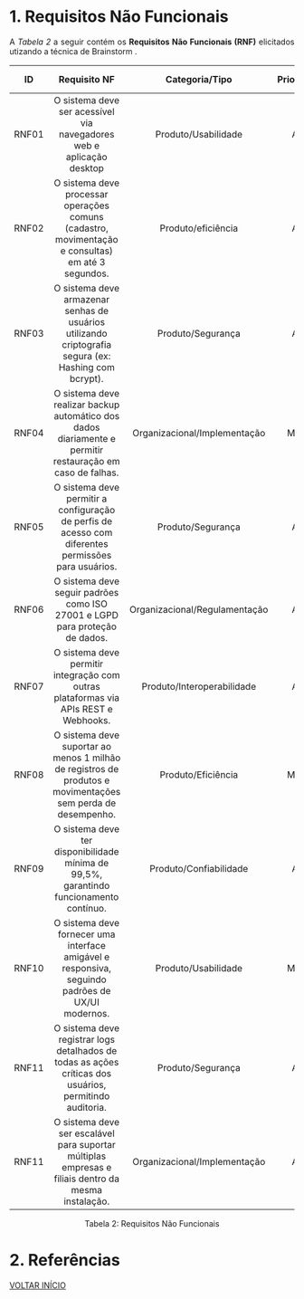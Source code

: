 # 1. Requisitos Não Funcionais

<p align="justify">A <i>Tabela 2</i> a seguir contém os <b>Requisitos Não Funcionais (RNF)</b> elicitados utizando a técnica de Brainstorm .</p>

| ID | Requisito NF | Categoria/Tipo | Prioridade | Requisitos Relacionados |
| :--: | :-----------------------------------------------------------------------: |:-------------: | :--------: | :-----------------: |
| RNF01 | O sistema deve ser acessível via navegadores web e aplicação desktop | Produto/Usabilidade | Alta | - |
| RNF02 | O sistema deve processar operações comuns (cadastro, movimentação e consultas) em até 3 segundos. | Produto/eficiência | Alta | - |
| RNF03 | O sistema deve armazenar senhas de usuários utilizando criptografia segura (ex: Hashing com bcrypt). | Produto/Segurança | Alta | - |
| RNF04 | O sistema deve realizar backup automático dos dados diariamente e permitir restauração em caso de falhas. | Organizacional/Implementação | Média | - |
| RNF05 | O sistema deve permitir a configuração de perfis de acesso com diferentes permissões para usuários. | Produto/Segurança | Alta | - |
| RNF06 | O sistema deve seguir padrões como ISO 27001 e LGPD para proteção de dados. | Organizacional/Regulamentação | Alta | - |
| RNF07 | O sistema deve permitir integração com outras plataformas via APIs REST e Webhooks. | Produto/Interoperabilidade | Alta | - |
| RNF08 | O sistema deve suportar ao menos 1 milhão de registros de produtos e movimentações sem perda de desempenho. | Produto/Eficiência | Média | - |
| RNF09 | O sistema deve ter disponibilidade mínima de 99,5%, garantindo funcionamento contínuo. | Produto/Confiabilidade | Alta | - |
| RNF10 | O sistema deve fornecer uma interface amigável e responsiva, seguindo padrões de UX/UI modernos. | Produto/Usabilidade | Média | - |
| RNF11 | O sistema deve registrar logs detalhados de todas as ações críticas dos usuários, permitindo auditoria. | Produto/Segurança |  Alta | - |
| RNF11 | O sistema deve ser escalável para suportar múltiplas empresas e filiais dentro da mesma instalação. | Organizacional/Implementação |  Alta | - |


<div style="text-align: center">
<p>Tabela 2: Requisitos Não Funcionais</p>
</div>

# 2. Referências

<a href="../README.md">VOLTAR INÍCIO</a>
